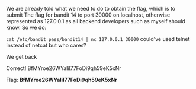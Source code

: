 We are already told what we need to do to obtain the flag, which is to submit
The flag for bandit 14 to port 30000 on localhost, otherwise represented as 127.0.0.1
as all backend developers such as myself should know. So we do:

  `cat /etc/bandit_pass/bandit14 | nc 127.0.0.1 30000` could've used telnet instead of netcat but who cares?
  
We get back

  Correct!
  BfMYroe26WYalil77FoDi9qh59eK5xNr


Flag: **BfMYroe26WYalil77FoDi9qh59eK5xNr**
